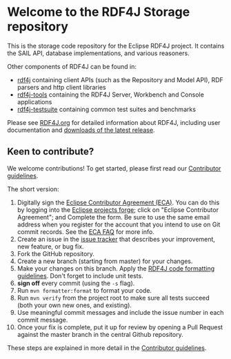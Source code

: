 # Welcome to the RDF4J Storage repository

This is the storage code repository for the Eclipse RDF4J project. It contains the SAIL API, database implementations, and various reasoners.

Other components of RDF4J can be found in:
* [rdf4j](https://github.com/eclipse/rdf4j) containing client APIs (such as the Repository and Model API), RDF parsers and http client libraries
* [rdf4j-tools](https://github.com/eclipse/rdf4j-tools) containing the RDF4J Server, Workbench and Console applications
* [rdf4j-testsuite](https://github.com/eclipse/rdf4j-testsuite) containing common test suites and benchmarks

Please see [RDF4J.org](http://rdf4j.org) for detailed information about RDF4J, including
user documentation and [downloads of the latest release](http://rdf4j.org/download).

## Keen to contribute?

We welcome contributions! To get started, please first read our [Contributor
guidelines](https://github.com/eclipse/rdf4j/blob/master/.github/CONTRIBUTING.md).

The short version:

1. Digitally sign the [Eclipse Contributor Agreement (ECA)](https://www.eclipse.org/legal/ECA.php). You can do this by logging into the [Eclipse projects forge](http://www.eclipse.org/contribute/cla); click on "Eclipse Contributor Agreement"; and Complete the form. Be sure to use the same email address when you register for the account that you intend to use on Git commit records. See the [ECA FAQ](https://www.eclipse.org/legal/ecafaq.php) for more info. 
1. Create an issue in the [issue tracker](https://github.com/eclipse/rdf4j/issues) that describes your improvement, new feature, or bug fix.
1. Fork the GitHub repository.
1. Create a new branch (starting from master) for your changes. 
1. Make your changes on this branch. Apply the [RDF4J code formatting guidelines](https://github.com/eclipse/rdf4j-storage/blob/master/.github/CONTRIBUTING.md#code-formatting). Don't forget to include unit tests.
1. **sign off** every commit (using the `-s` flag).
1. Run `mvn formatter:format` to format your code.
1. Run `mvn verify` from the project root to make sure all tests succeed (both your own new ones, and existing).
1. Use meaningful commit messages and include the issue number in each commit message.
1. Once your fix is complete, put it up for review by opening a Pull Request against the master branch in the central Github repository.

These steps are explained in more detail in the [Contributor
guidelines](https://github.com/eclipse/rdf4j-storage/blob/master/.github/CONTRIBUTING.md).
